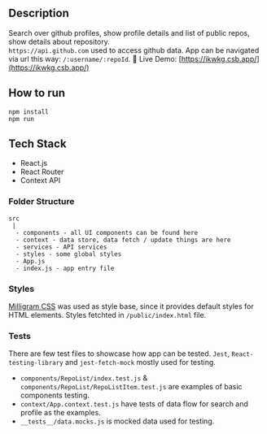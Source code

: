 ## Description

Search over github profiles, show profile details and list of public repos, show details about repository.  
`https://api.github.com` used to access github data.
App can be navigated via url this way: `/:username/:repoId`.
🚀 Live Demo: [https://ikwkg.csb.app/](https://ikwkg.csb.app/)

## How to run

```
npm install
npm run
```

## Tech Stack

- React.js
- React Router
- Context API

### Folder Structure

```
src
 |
  - components - all UI components can be found here
  - context - data store, data fetch / update things are here
  - services - API services
  - styles - some global styles
  - App.js
  - index.js - app entry file
```

### Styles

[Milligram CSS](https://milligram.io/) was used as style base, since it provides default styles for HTML elements. Styles fetchted in `/public/index.html` file.

### Tests

There are few test files to showcase how app can be tested. `Jest`, `React-testing-library` and `jest-fetch-mock` mostly used for testing.

- `components/RepoList/index.test.js` & `components/RepoList/RepoListItem.test.js` are examples of basic components testing.
- `context/App.context.test.js` have tests of data flow for search and profile as the examples.
- `__tests__/data.mocks.js` is mocked data used for testing.
